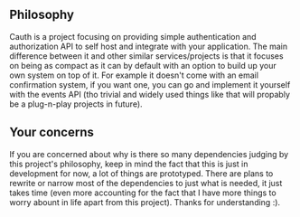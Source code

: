 ## Philosophy
Cauth is a project focusing on providing simple authentication and authorization API to self host and integrate with your application. The main difference between it and other similar services/projects is that it focuses on being as compact as it can by default with an option to build up your own system on top of it. For example it doesn't come with an email confirmation system, if you want one, you can go and implement it yourself with the events API (tho trivial and widely used things like that will propably be a plug-n-play projects in future).

## Your concerns
If you are concerned about why is there so many dependencies judging by this project's philosophy, keep in mind the fact that this is just in development for now, a lot of things are prototyped.
There are plans to rewrite or narrow most of the dependencies to just what is needed, it just takes time (even more accounting for the fact that I have more things to worry abount in life apart from this project).
Thanks for understanding :).
